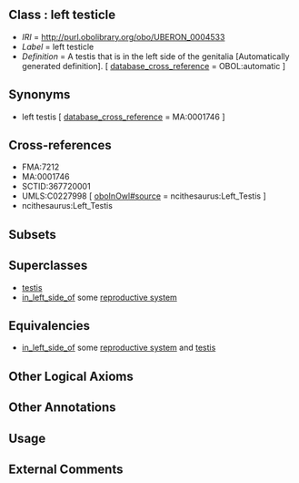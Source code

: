 
## Class : left testicle

 * *IRI* = http://purl.obolibrary.org/obo/UBERON_0004533
 * *Label* = left testicle
 * *Definition* = A testis that is in the left side of the genitalia [Automatically generated definition]. [ [database_cross_reference](../../ef/oboInOwl#hasDbXref.md) = OBOL:automatic ]

## Synonyms

 * left testis [ [database_cross_reference](../../ef/oboInOwl#hasDbXref.md) = MA:0001746 ]

## Cross-references

 * FMA:7212
 * MA:0001746
 * SCTID:367720001
 * UMLS:C0227998 [ [oboInOwl#source](../../ce/oboInOwl#source.md) = ncithesaurus:Left_Testis ]
 * ncithesaurus:Left_Testis

## Subsets


## Superclasses

 * [testis](../../UBERON/73/UBERON_0000473.md)
 * [in_left_side_of](../../BSPO/20/BSPO_0000120.md) some [reproductive system](../../UBERON/90/UBERON_0000990.md)

## Equivalencies

 * [in_left_side_of](../../BSPO/20/BSPO_0000120.md) some [reproductive system](../../UBERON/90/UBERON_0000990.md) and [testis](../../UBERON/73/UBERON_0000473.md)

## Other Logical Axioms


## Other Annotations


## Usage


## External Comments


